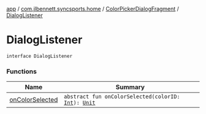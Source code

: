 [app](../../../index.md) / [com.jlbennett.syncsports.home](../../index.md) / [ColorPickerDialogFragment](../index.md) / [DialogListener](./index.md)

# DialogListener

`interface DialogListener`

### Functions

| Name | Summary |
|---|---|
| [onColorSelected](on-color-selected.md) | `abstract fun onColorSelected(colorID: `[`Int`](https://kotlinlang.org/api/latest/jvm/stdlib/kotlin/-int/index.html)`): `[`Unit`](https://kotlinlang.org/api/latest/jvm/stdlib/kotlin/-unit/index.html) |
